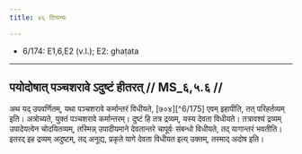 ```yaml
---
title: ४६ टिप्पन्यः

---
```

- 6/174: E1,6,E2 (v.l.); E2: ghaṭata

____________________________________________


## पयोदोषात् पञ्चशरावे ऽदुष्टं हीतरत् // MS_६,५.६ //

अथ यद् उपवर्णितम्, यथा पञ्चशरावे कर्मान्तरं विधीयते, [७०४][^6/175] एवम् इहापीति, तत् परिहर्तव्यम् इति। अत्रोच्यते, युक्तं पञ्चशरावे कर्मान्तरम्। दुष्टं हि तत्र द्रव्यम्, यस्य देवता विधीयते। तत्रावश्यं द्रव्यम् उपादेयत्वेन चोदयितव्यम्, तस्मिन्न् उपादीयमाने देवतान्तरे चापूर्वः संबन्धो विधीयते, तद् यागान्तरं भवतीति। इतरद् इह द्रव्यम् अदुष्टम्, तद् अनूद्य, प्रकृते यागे देवता विधीयत इत्य् उक्तम्, तस्माद् अदोष इति।

